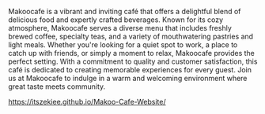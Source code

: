 Makoocafe is a vibrant and inviting café that offers a delightful blend of delicious food and expertly crafted beverages. Known for its cozy atmosphere, Makoocafe serves a diverse menu that includes freshly brewed coffee, specialty teas, and a variety of mouthwatering pastries and light meals. Whether you're looking for a quiet spot to work, a place to catch up with friends, or simply a moment to relax, Makoocafe provides the perfect setting. With a commitment to quality and customer satisfaction, this café is dedicated to creating memorable experiences for every guest. Join us at Makoocafe to indulge in a warm and welcoming environment where great taste meets community.

https://itszekiee.github.io/Makoo-Cafe-Website/
